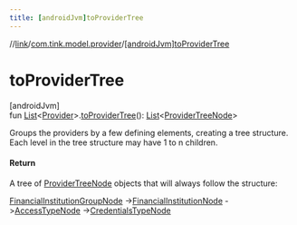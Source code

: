 ```yaml
---
title: [androidJvm]toProviderTree
---
```

//[link](../../index.html)/[com.tink.model.provider](index.html)/[[androidJvm]toProviderTree]([android-jvm]to-provider-tree.html)



# toProviderTree



[androidJvm]\
fun [List](https://kotlinlang.org/api/latest/jvm/stdlib/kotlin.collections/-list/index.html)&lt;[Provider]([android-jvm]-provider/index.html)&gt;.[toProviderTree]([android-jvm]to-provider-tree.html)(): [List](https://kotlinlang.org/api/latest/jvm/stdlib/kotlin.collections/-list/index.html)&lt;[ProviderTreeNode]([android-jvm]-provider-tree-node/index.html)&gt;



Groups the providers by a few defining elements, creating a tree structure. Each level in the tree structure may have 1 to n children.



#### Return



A tree of [ProviderTreeNode]([android-jvm]-provider-tree-node/index.html) objects that will always follow the structure:



[FinancialInstitutionGroupNode]([android-jvm]-provider-tree-node/-financial-institution-group-node/index.html) ->[FinancialInstitutionNode]([android-jvm]-provider-tree-node/-financial-institution-node/index.html) ->[AccessTypeNode]([android-jvm]-provider-tree-node/-access-type-node/index.html) ->[CredentialsTypeNode]([android-jvm]-provider-tree-node/-credentials-type-node/index.html)





